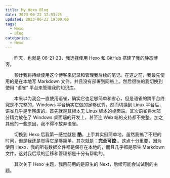 ```yaml
---
title: My Hexo Blog
date: 2023-06-22 12:53:25
updated: 2023-06-23 19:00:00
tags:
  - Hexo
  - Blog
categories:
  - Hexo
---
```


&emsp;&emsp;昨天，也就是 06-21-23，我选择使用 Hexo 和 GitHub 搭建了我的静态博客。

<!-- more -->

&emsp;&emsp;预计我将持续使用这个博客来记录和管理我后续的笔记。在这之前，我最先使用的是在本地写 Markdown 文件，并且没有部署到网络上。然后很快的我切换到使用 “语雀” 平台来管理我的知识库。

&emsp;&emsp;本来以为我会一直使用语雀，确实它也足够简单和省心，但是语雀的跨平台终究是不完整的，Windows 平台确实它做的足够优秀，然而切换到 Linux 平台后，语雀几乎是半残废的。首先就是其根本无 Linux 版本的桌面端。其次语雀将大部分精力放在了 Windows 桌面端的开发上，甚至连 Web 端的支持都不完整。加之其他的一些原因，我不得不放弃语雀。

&emsp;&emsp;切换到 Hexo 后我第一感觉就是 **酷**，上手其实挺简单地，虽然我搞了不短的时间，但是我还是觉得它足够简单。其次就是：**完全可控** 。这点十分重要，因为使用 Hexo，我的所有数据文件都是保存在本地的，而且几乎都是原生 Markdown 文件，这对我后续的迁移和管理都是十分有帮助的。

&emsp;&emsp;其次关于 Hexo 主题，我目前用的是原生的 Next，后续可能会试试别的主题。